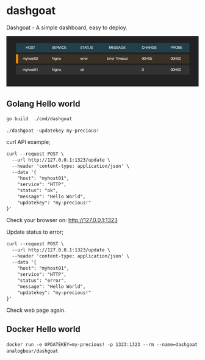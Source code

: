 # dashgoat

Dashgoat - A simple dashboard, easy to deploy.

![Alt dashgoat](doc/dashgoat.png?raw=true "DashGoat")

## Golang Hello world

```go build  ./cmd/dashgoat```

```./dashgoat -updatekey my-precious!```

curl API example;

```
curl --request POST \
  --url http://127.0.0.1:1323/update \
  --header 'content-type: application/json' \
  --data '{
	"host": "myhost01",
	"service": "HTTP",
	"status": "ok",
	"message": "Hello World",
	"updatekey": "my-precious!"
}'
```

Check your browser on:
http://127.0.0.1:1323

Update status to error;

```
curl --request POST \
  --url http://127.0.0.1:1323/update \
  --header 'content-type: application/json' \
  --data '{
	"host": "myhost01",
	"service": "HTTP",
	"status": "error",
	"message": "Hello World",
	"updatekey": "my-precious!"
}'
```
Check web page again.

## Docker Hello world

```docker run -e UPDATEKEY=my-precious! -p 1323:1323 --rm --name=dashgoat analogbear/dashgoat```